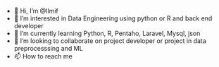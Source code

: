 - 👋 Hi, I’m @Ilmif
- 👀 I’m interested in Data Engineering using python or R and back end developer
- 🌱 I’m currently learning Python, R, Pentaho, Laravel, Mysql, json
- 💞️ I’m looking to collaborate on project developer or project in data preprocesssing and ML
- 📫 How to reach me 

<!---
Ilmif/Ilmif is a ✨ special ✨ repository because its `README.md` (this file) appears on your GitHub profile.
You can click the Preview link to take a look at your changes.
--->
